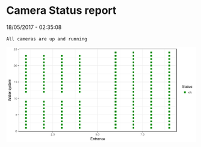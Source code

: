 Camera Status report
================
18/05/2017 - 02:35:08

    All cameras are up and running

![](camreport_files/figure-markdown_github/unnamed-chunk-2-1.png)

